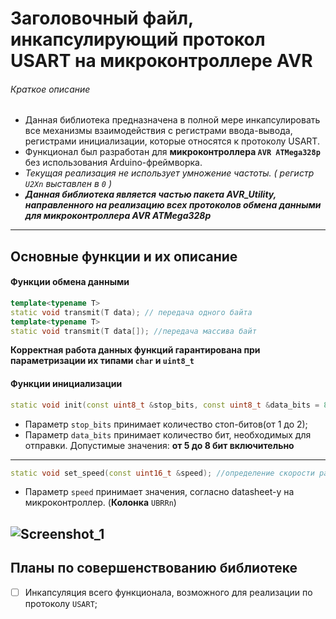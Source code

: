 # Заголовочный файл, инкапсулирующий протокол USART на микроконтроллере AVR
###### Краткое описание
- Данная библиотека предназначена в полной мере инкапсулировать все механизмы взаимодействия с регистрами ввода-вывода, регистрами инициализации, которые относятся к протоколу USART.
- Функционал был разработан для **микроконтроллера `AVR ATMega328p`** без использования Arduino-фреймворка.
- _Текущая реализация не использует умножение частоты. ( регистр `U2Xn` выставлен в `0` )_
- ***Данная библиотека является частью пакета AVR_Utility, направленного на реализацию всех протоколов обмена данными для микроконтроллера AVR ATMega328p***

---

## Основные функции и их описание
#### Функции обмена данными
```cpp
template<typename T>
static void transmit(T data); // передача одного байта
template<typename T>
static void transmit(T data[]); //передача массива байт
```
**Корректная работа данных функций гарантирована при параметризации их типами `char` и `uint8_t`**
#### Функции инициализации
```cpp
static void init(const uint8_t &stop_bits, const uint8_t &data_bits = 8); //инициалзиация протокола USART. 
```
- Параметр `stop_bits` принимает количество стоп-битов(от 1 до 2);
- Параметр `data_bits` принимает количество бит, необходимых для отправки. Допустимые значения: **от 5 до 8 бит включительно**
---
```cpp
static void set_speed(const uint16_t &speed); //определение скорости работы передачи данных
```
- Параметр `speed` принимает значения, согласно datasheet-у на микроконтроллер. (**Колонка** `UBRRn`)

![Screenshot_1](https://user-images.githubusercontent.com/31825542/134816312-c8d91cab-c4d3-4507-bd08-1a0d68229bc3.png)
---
## Планы по совершенствованию библиотеке
- [ ] Инкапсуляция всего функционала, возможного для реализации по протоколу `USART`;
